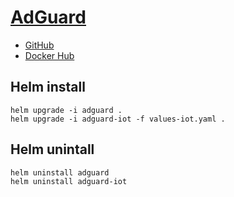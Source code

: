 # [AdGuard](https://adguard.com/adguard-home.html)
- [GitHub](https://github.com/AdguardTeam/AdGuardHome)
- [Docker Hub](https://hub.docker.com/r/adguard/adguardhome)

## Helm install
```
helm upgrade -i adguard .
helm upgrade -i adguard-iot -f values-iot.yaml .
```

## Helm unintall
```
helm uninstall adguard
helm uninstall adguard-iot
``` 
